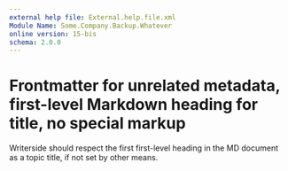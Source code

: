 ```yaml
---
external help file: External.help.file.xml
Module Name: Some.Company.Backup.Whatever
online version: 15-bis
schema: 2.0.0
---
```

# Frontmatter for unrelated metadata, first-level Markdown heading for title, no special markup

Writerside should respect the first first-level heading in the MD document as a topic title, if not set by other means.
